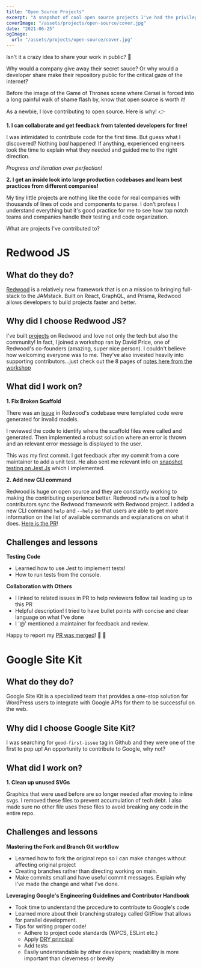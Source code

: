 ```yaml
---
title: "Open Source Projects"
excerpt: "A snapshot of cool open source projects I've had the privilege of contributing to!"
coverImage: "/assets/projects/open-source/cover.jpg"
date: "2021-06-25"
ogImage:
  url: "/assets/projects/open-source/cover.jpg"
---
```


Isn't it a crazy idea to share your work in public? 🤯

Why would a company give away their secret sauce? Or why would a developer share make their repository public for the critical gaze of the internet? 

Before the image of the Game of Thrones scene where Cersei is forced into a long painful walk of shame flash by, know that open source is worth it!

As a newbie, I love contributing to open source. Here is why! *👉* 

**1. I can collaborate and get feedback from talented developers for free!**

I was intimidated to contribute code for the first time. But guess what I discovered? Nothing *bad* happened! If anything, experienced engineers took the time to explain what they needed and guided me to the right direction. 

*Progress and iteration over perfection!*

**2. I get an inside look into large production codebases and learn best practices from different companies!**

My tiny little projects are nothing like the code for real companies with thousands of lines of code and components to parse. I don't profess I understand everything but it's good practice for me to see how top notch teams and companies handle their testing and code organization.


What are projects I've contributed to?

# Redwood JS

## What do they do?
[Redwood](https://redwoodjs.com/) is a relatively new framework that is on a mission to bringing full-stack to the JAMstack. Built on React, GraphQL, and Prisma, Redwood allows developers to build projects faster and better.

## Why did I choose Redwood JS?
I've built [projects](sheet-menu.md) on Redwood and love not only the tech but also the community! In fact, I joined a workshop ran by David Price, one of Redwood's co-founders (amazing, super nice person). I couldn't believe how welcoming everyone was to me. They've also invested heavily into supporting contributors...just check out the 8 pages of [notes here from the workshop](https://docs.google.com/document/d/16tMBiCMNZUrpGI_vQFvD6Cne8sKihGs0f1JraXfTIbg/edit?usp=sharing)

## What did I work on?
**1. Fix Broken Scaffold**
   
There was an [issue](https://github.com/redwoodjs/redwood/issues/1482) in Redwood's codebase were templated code were generated for invalid models. 
  
  I reviewed the code to identify where the scaffold files were called and generated. Then implemented a robust solution where an error is thrown and an relevant error message is displayed to the user. 
  
  This was my first commit. I got feedback after my commit from a core maintainer to add a unit test. He also sent me relevant info on [snapshot testing on Jest Js](https://jestjs.io/docs/snapshot-testing) which I implemented. 

**2. Add new CLI command**

Redwood is huge on open source and they are constantly working to making the contributing experience better. Redwood `rwfw` is a tool to help contributors sync the Redwood framework with Redwood project. I added a new CLI command `help` and `--help` so that users are able to get more information on the list of available commands and explanations on what it does. [Here is the PR](https://github.com/redwoodjs/redwood/pull/3085)!

## Challenges and lessons
**Testing Code**
- Learned how to use Jest to implement tests! 
- How to run tests from the console.
  
**Collaboration with Others**
- I linked to related issues in PR to help reviewers follow tail leading up to this PR
- Helpful description! I tried to have bullet points with concise and clear language on what I've done
- I '@' mentioned a maintainer for feedback and review. 

Happy to report my [PR was merged](https://github.com/redwoodjs/redwood/pull/2829)! 🎉 🎉

# Google Site Kit

## What do they do?

Google Site Kit is a specialized team that provides a one-stop solution for WordPress users to integrate with Google APIs for them to be successful on the web.

## Why did I choose Google Site Kit?

I was searching for `good-first-issue` tag in Github and they were one of the first to pop up! An opportunity to contribute to Google, why not?

## What did I work on?
**1. Clean up unused SVGs**

Graphics that were used before are so longer needed after moving to inline svgs. I removed these files to prevent accumulation of tech debt. I also made sure no other file uses these files to avoid breaking any code in the entire repo.
## Challenges and lessons

**Mastering the Fork and Branch Git workflow**

- Learned how to fork the original repo so I can make changes without affecting original project
- Creating branches rather than directing working on main.
- Make commits small and have useful commit messages. Explain why I've made the change and what I've done.

**Leveraging Google's Engineering Guidelines and Contributor Handbook**

- Took time to understand the procedure to contribute to Google's code
- Learned more about their branching strategy called GitFlow that allows for parallel development.
- Tips for writing proper code! 
  - Adhere to project code standards (WPCS, ESLint etc.)
  - Apply [DRY principal](https://en.wikipedia.org/wiki/Don%27t_repeat_yourself)
  - Add tests
  - Easily understandable by other developers; readability is more important than cleverness or brevity



